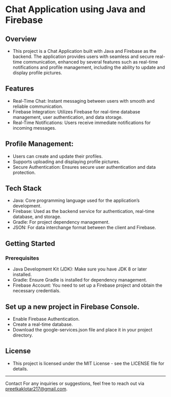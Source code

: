# Chat Application using Java and Firebase
## Overview
- This project is a Chat Application built with Java and Firebase as the backend. The application provides users with seamless and secure real-time communication, enhanced by several features such as real-time notifications and profile management, including the ability to update and display profile pictures.

## Features
- Real-Time Chat: Instant messaging between users with smooth and reliable communication.
- Firebase Integration: Utilizes Firebase for real-time database management, user authentication, and data storage.
- Real-Time Notifications: Users receive immediate notifications for incoming messages.
## Profile Management:
- Users can create and update their profiles.
- Supports uploading and displaying profile pictures.
- Secure Authentication: Ensures secure user authentication and data protection.
## Tech Stack
- Java: Core programming language used for the application’s development.
- Firebase: Used as the backend service for authentication, real-time database, and storage.
- Gradle: For project dependency management.
- JSON: For data interchange format between the client and Firebase.
## Getting Started
### Prerequisites
- Java Development Kit (JDK): Make sure you have JDK 8 or later installed.
- Gradle: Ensure Gradle is installed for dependency management.
- Firebase Account: You need to set up a Firebase project and obtain the necessary credentials.

## Set up a new project in Firebase Console.
- Enable Firebase Authentication.
- Create a real-time database.
- Download the google-services.json file and place it in your project directory.

## License
- This project is licensed under the MIT License - see the LICENSE file for details.
---
Contact
For any inquiries or suggestions, feel free to reach out via  preetkaklotar217@gmail.com.
